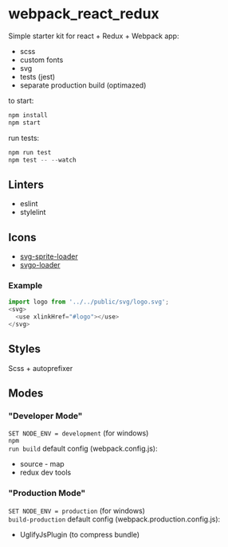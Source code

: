 # webpack_react_redux
Simple starter kit for react + Redux + Webpack app:
*   scss
*   custom fonts
*   svg
*   tests (jest)
*   separate production build (optimazed)

to start:
```js
npm install
npm start
```
run tests:
```js
npm run test
npm test -- --watch
``` 
## Linters
*   eslint
*   stylelint

## Icons 
* [svg-sprite-loader](https://www.npmjs.com/package/svg-sprite-loader)
* [svgo-loader](https://github.com/rpominov/svgo-loader)

### Example
```js
import logo from '../../public/svg/logo.svg';
<svg>
  <use xlinkHref="#logo"></use>
</svg>
```

## Styles
Scss + autoprefixer

## Modes

### "Developer Mode"
<code>SET NODE_ENV = development</code> (for windows)<br/>
<code>npm run build</code>
default config (webpack.config.js):
*   source - map
*   redux dev tools

### "Production Mode"
<code>SET NODE_ENV = production</code> (for windows)<br/>
<code>build-production</code>
default config (webpack.production.config.js):
*   UglifyJsPlugin (to compress bundle)
